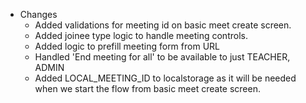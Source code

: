 * Changes
    * Added validations for meeting id on basic meet create screen.
    * Added joinee type logic to handle meeting controls.
    * Added logic to prefill meeting form from URL
    * Handled 'End meeting for all' to be available to just TEACHER, ADMIN
    * Added LOCAL_MEETING_ID to localstorage as it will be needed when we start the flow from basic meet create screen.